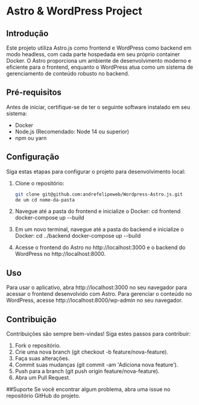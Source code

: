# Astro & WordPress Project

## Introdução
Este projeto utiliza Astro.js como frontend e WordPress como backend em modo headless, com cada parte hospedada em seu próprio container Docker. O Astro proporciona um ambiente de desenvolvimento moderno e eficiente para o frontend, enquanto o WordPress atua como um sistema de gerenciamento de conteúdo robusto no backend.

## Pré-requisitos
Antes de iniciar, certifique-se de ter o seguinte software instalado em seu sistema:
- Docker
- Node.js (Recomendado: Node 14 ou superior)
- npm ou yarn

## Configuração
Siga estas etapas para configurar o projeto para desenvolvimento local:

1. Clone o repositório:
   ```bash
   git clone git@github.com:andrefelipeweb/Wordpress-Astro.js.git
   de um cd nome-da-pasta

2. Navegue até a pasta do frontend e inicialize o Docker:
   cd frontend
   docker-compose up --build

3. Em um novo terminal, navegue até a pasta do backend e inicialize o Docker:
   cd ../backend
   docker-compose up --build

3. Acesse o frontend do Astro no http://localhost:3000 e o backend do WordPress no http://localhost:8000.

## Uso
Para usar o aplicativo, abra http://localhost:3000 no seu navegador para acessar o frontend desenvolvido com Astro. Para gerenciar o conteúdo no WordPress, acesse http://localhost:8000/wp-admin no seu navegador.

## Contribuição
Contribuições são sempre bem-vindas! Siga estes passos para contribuir:

1. Fork o repositório.
2. Crie uma nova branch (git checkout -b feature/nova-feature).
3. Faça suas alterações.
4. Commit suas mudanças (git commit -am 'Adiciona nova feature').
5. Push para a branch (git push origin feature/nova-feature).
6. Abra um Pull Request.

##Suporte
Se você encontrar algum problema, abra uma issue no repositório GitHub do projeto.
